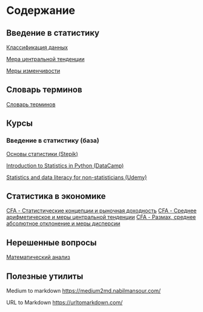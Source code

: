 # Содержание

## Введение в статистику

[Классификация данных](Классификация%20данных.md)

[Мера центральной тенденции](Мера%20центральной%20тенденции.md)

[Меры изменчивости](Меры%20изменчивости.md)

## Словарь терминов

[Словарь терминов](Словарь%20терминов.md)

## Курсы

### Введение в статистику (база)

[Основы статистики (Stepik)](https://stepik.org/course/76/syllabus)

[Introduction to Statistics in Python (DataCamp)](https://app.datacamp.com/learn/courses/introduction-to-statistics-in-python)

[Statistics and data literacy for non-statisticians (Udemy)](https://www.udemy.com/course/statistics-literacy-for-non-statisticians/)

## Статистика в экономике

[CFA - Статистические концепции и рыночная доходность](https://fin-accounting.ru/cfa/l1/quantitative/cfa-statistical-concepts-and-market-returns)
[CFA - Среднее арифметическое и меры центральной тенденции](https://fin-accounting.ru/cfa/l1/quantitative/cfa-measures-of-central-tendency-arithmetic-mean)
[CFA - Размах, среднее абсолютное отклонение и меры дисперсии](https://fin-accounting.ru/cfa/l1/quantitative/cfa-range-mean-absolute-deviation-measures-of-dispersion)

## Нерешенные вопросы

[Математический анализ](Математический%20анализ.md)

## Полезные утилиты

Medium to markdown https://medium2md.nabilmansour.com/

URL to Markdown https://urltomarkdown.com/

